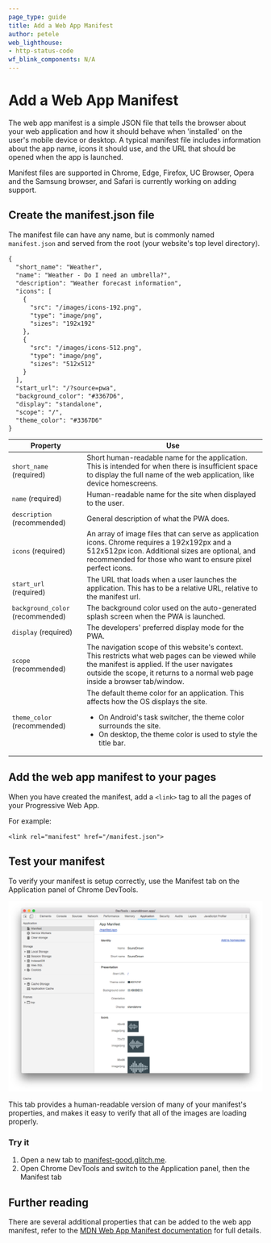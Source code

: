 ```yaml
---
page_type: guide
title: Add a Web App Manifest
author: petele
web_lighthouse:
- http-status-code
wf_blink_components: N/A
---
```


# Add a Web App Manifest

The web app manifest is a simple JSON file that tells the browser about your web
application and how it should behave when 'installed' on the user's mobile
device or desktop. A typical manifest file includes information about the app
name, icons it should use, and the URL that should be opened when the app is
launched.

Manifest files are supported in Chrome, Edge, Firefox, UC Browser, Opera and the
Samsung browser, and Safari is currently working on adding support.

## Create the manifest.json file

The manifest file can have any name, but is commonly named `manifest.json` and
served from the root (your website's top level directory).  

    {
      "short_name": "Weather",
      "name": "Weather - Do I need an umbrella?",
      "description": "Weather forecast information",
      "icons": [
        {
          "src": "/images/icons-192.png",
          "type": "image/png",
          "sizes": "192x192"
        },
        {
          "src": "/images/icons-512.png",
          "type": "image/png",
          "sizes": "512x512"
        }
      ],
      "start_url": "/?source=pwa",
      "background_color": "#3367D6",
      "display": "standalone",
      "scope": "/",
      "theme_color": "#3367D6"
    }

<table>
<thead>
<tr>
<th><strong>Property</strong></th>
<th><strong>Use</strong></th>
</tr>
</thead>
<tbody>
<tr>
<td><code>short_name</code> (required)</td>
<td>Short human-readable name for the application. This is intended for when
there is insufficient space to display the full name of the web
application, like device homescreens.</td>
</tr>
<tr>
<td><code>name</code> (required)</td>
<td>Human-readable name for the site when displayed to the user.</td>
</tr>
<tr>
<td><code>description</code> (recommended)</td>
<td>General description of what the PWA does.</td>
</tr>
<tr>
<td><code>icons</code> (required)</td>
<td>An array of image files that can serve as application icons. Chrome
requires a 192x192px and a 512x512px icon. Additional sizes are optional,
and recommended for those who want to ensure pixel perfect icons.</td>
</tr>
<tr>
<td><code>start_url</code> (required)</td>
<td>The URL that loads when a user launches the application. This has to be a
relative URL, relative to the manifest url.</td>
</tr>
<tr>
<td><code>background_color</code> (recommended)</td>
<td>The background color used on the auto-generated splash screen when the PWA
is launched.</td>
</tr>
<tr>
<td><code>display</code> (required)</td>
<td>The developers' preferred display mode for the PWA.</td>
</tr>
<tr>
<td><code>scope</code> (recommended)</td>
<td>The navigation scope of this website's context. This restricts what web
pages can be viewed while the manifest is applied. If the user navigates
outside the scope, it returns to a normal web page inside a browser
tab/window.</td>
</tr>
<tr>
<td><code>theme_color</code> (recommended)</td>
<td>The default theme color for an application. This affects how the OS
displays the site. <br>
<ul>
<li>On Android's task switcher, the theme color surrounds the site. </li>
<li>On desktop, the theme color is used to style the title bar.</li>
</ul>
</td>
</tr>
</tbody>
</table>

## Add the web app manifest to your pages

When you have created the manifest, add a `<link>` tag to all the pages of
    your Progressive Web App.

For example:

    <link rel="manifest" href="/manifest.json">

## Test your manifest

To verify your manifest is setup correctly, use the Manifest tab on the 
Application panel of Chrome DevTools.

![image](./lh-manifest.png)

This tab provides a human-readable version of many of your manifest's
properties, and makes it easy to verify that all of the images are loading
properly.

### Try it

1. Open a new tab to
    [manifest-good.glitch.me](https://manifest-good.glitch.me/).
1. Open Chrome DevTools and switch to the Application panel, then the
    Manifest tab

## Further reading

There are several additional properties that can be added to the web app
manifest, refer to the
[MDN Web App Manifest documentation](https://developer.mozilla.org/en-US/docs/Web/Manifest)
for full details.
